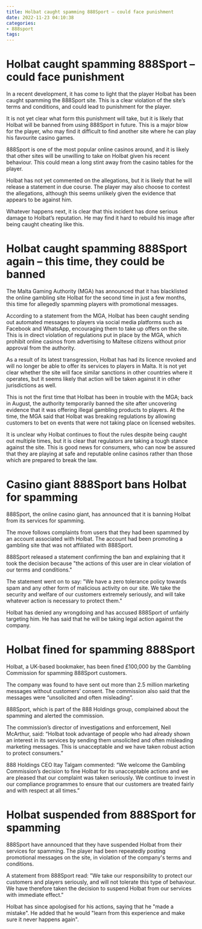 ```yaml
---
title: Holbat caught spamming 888Sport – could face punishment
date: 2022-11-23 04:10:38
categories:
- 888sport
tags:
---
```



#  Holbat caught spamming 888Sport – could face punishment

In a recent development, it has come to light that the player Holbat has been caught spamming the 888Sport site. This is a clear violation of the site’s terms and conditions, and could lead to punishment for the player.

It is not yet clear what form this punishment will take, but it is likely that Holbat will be banned from using 888Sport in future. This is a major blow for the player, who may find it difficult to find another site where he can play his favourite casino games.

888Sport is one of the most popular online casinos around, and it is likely that other sites will be unwilling to take on Holbat given his recent behaviour. This could mean a long stint away from the casino tables for the player.

Holbat has not yet commented on the allegations, but it is likely that he will release a statement in due course. The player may also choose to contest the allegations, although this seems unlikely given the evidence that appears to be against him.

Whatever happens next, it is clear that this incident has done serious damage to Holbat’s reputation. He may find it hard to rebuild his image after being caught cheating like this.

#  Holbat caught spamming 888Sport again – this time, they could be banned


The Malta Gaming Authority (MGA) has announced that it has blacklisted the online gambling site Holbat for the second time in just a few months, this time for allegedly spamming players with promotional messages.

According to a statement from the MGA, Holbat has been caught sending out automated messages to players via social media platforms such as Facebook and WhatsApp, encouraging them to take up offers on the site. This is in direct violation of regulations put in place by the MGA, which prohibit online casinos from advertising to Maltese citizens without prior approval from the authority.

As a result of its latest transgression, Holbat has had its licence revoked and will no longer be able to offer its services to players in Malta. It is not yet clear whether the site will face similar sanctions in other countries where it operates, but it seems likely that action will be taken against it in other jurisdictions as well.

This is not the first time that Holbat has been in trouble with the MGA; back in August, the authority temporarily banned the site after uncovering evidence that it was offering illegal gambling products to players. At the time, the MGA said that Holbat was breaking regulations by allowing customers to bet on events that were not taking place on licensed websites.

It is unclear why Holbat continues to flout the rules despite being caught out multiple times, but it is clear that regulators are taking a tough stance against the site. This is good news for consumers, who can now be assured that they are playing at safe and reputable online casinos rather than those which are prepared to break the law.

#  Casino giant 888Sport bans Holbat for spamming

888Sport, the online casino giant, has announced that it is banning Holbat from its services for spamming.

The move follows complaints from users that they had been spammed by an account associated with Holbat. The account had been promoting a gambling site that was not affiliated with 888Sport.

888Sport released a statement confirming the ban and explaining that it took the decision because "the actions of this user are in clear violation of our terms and conditions."

The statement went on to say: "We have a zero tolerance policy towards spam and any other form of malicious activity on our site. We take the security and welfare of our customers extremely seriously, and will take whatever action is necessary to protect them."

Holbat has denied any wrongdoing and has accused 888Sport of unfairly targeting him. He has said that he will be taking legal action against the company.

#  Holbat fined for spamming 888Sport

Holbat, a UK-based bookmaker, has been fined £100,000 by the Gambling Commission for spamming 888Sport customers.

The company was found to have sent out more than 2.5 million marketing messages without customers’ consent. The commission also said that the messages were “unsolicited and often misleading”.

888Sport, which is part of the 888 Holdings group, complained about the spamming and alerted the commission.

The commission’s director of investigations and enforcement, Neil McArthur, said: “Holbat took advantage of people who had already shown an interest in its services by sending them unsolicited and often misleading marketing messages. This is unacceptable and we have taken robust action to protect consumers.”

888 Holdings CEO Itay Talgam commented: “We welcome the Gambling Commission’s decision to fine Holbat for its unacceptable actions and we are pleased that our complaint was taken seriously. We continue to invest in our compliance programmes to ensure that our customers are treated fairly and with respect at all times.”

#  Holbat suspended from 888Sport for spamming

888Sport have announced that they have suspended Holbat from their services for spamming. The player had been repeatedly posting promotional messages on the site, in violation of the company's terms and conditions.

A statement from 888Sport read: "We take our responsibility to protect our customers and players seriously, and will not tolerate this type of behaviour. We have therefore taken the decision to suspend Holbat from our services with immediate effect."

Holbat has since apologised for his actions, saying that he "made a mistake". He added that he would "learn from this experience and make sure it never happens again".
